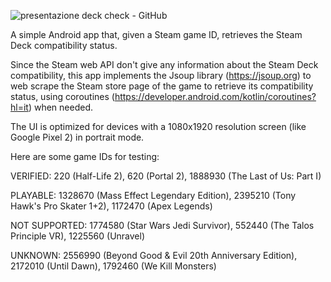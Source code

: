 ![presentazione deck check - GitHub](https://github.com/AntoKay/DeckCheck/assets/34346522/02d64c77-3d85-4ee2-bce0-425f9d8c215f)

A simple Android app that, given a Steam game ID, retrieves the Steam Deck compatibility status.

Since the Steam web API don't give any information about the Steam Deck compatibility, this app implements the Jsoup library (https://jsoup.org) to web scrape the Steam store page of the game to retrieve its compatibility status, using coroutines (https://developer.android.com/kotlin/coroutines?hl=it) when needed.

The UI is optimized for devices with a 1080x1920 resolution screen (like Google Pixel 2) in portrait mode.


Here are some game IDs for testing:

VERIFIED: 220 (Half-Life 2), 620 (Portal 2), 1888930 (The Last of Us: Part I)

PLAYABLE: 1328670 (Mass Effect Legendary Edition), 2395210 (Tony Hawk's Pro Skater 1+2), 1172470 (Apex Legends)

NOT SUPPORTED: 1774580 (Star Wars Jedi Survivor), 552440 (The Talos Principle VR), 1225560 (Unravel)

UNKNOWN: 2556990 (Beyond Good & Evil 20th Anniversary Edition), 2172010 (Until Dawn), 1792460 (We Kill Monsters)
